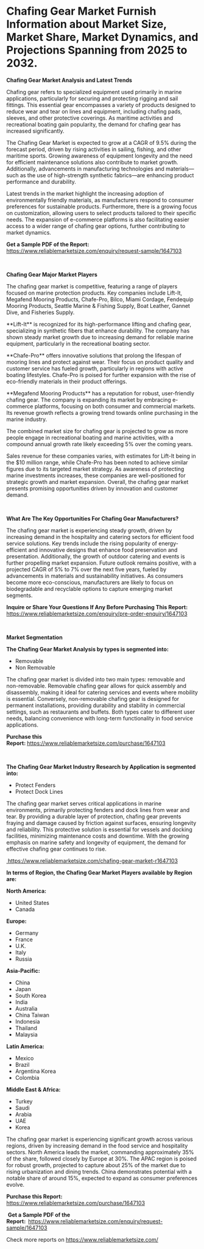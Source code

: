 <p><h1>Chafing Gear Market Furnish Information about Market Size, Market Share, Market Dynamics, and Projections Spanning from 2025 to 2032.</h1></p><p><strong>Chafing Gear Market Analysis and Latest Trends</strong></p>
<p><p>Chafing gear refers to specialized equipment used primarily in marine applications, particularly for securing and protecting rigging and sail fittings. This essential gear encompasses a variety of products designed to reduce wear and tear on lines and equipment, including chafing pads, sleeves, and other protective coverings. As maritime activities and recreational boating gain popularity, the demand for chafing gear has increased significantly.</p><p>The Chafing Gear Market is expected to grow at a CAGR of 9.5% during the forecast period, driven by rising activities in sailing, fishing, and other maritime sports. Growing awareness of equipment longevity and the need for efficient maintenance solutions also contribute to market growth. Additionally, advancements in manufacturing technologies and materials—such as the use of high-strength synthetic fabrics—are enhancing product performance and durability.</p><p>Latest trends in the market highlight the increasing adoption of environmentally friendly materials, as manufacturers respond to consumer preferences for sustainable products. Furthermore, there is a growing focus on customization, allowing users to select products tailored to their specific needs. The expansion of e-commerce platforms is also facilitating easier access to a wider range of chafing gear options, further contributing to market dynamics.</p></p>
<p><strong>Get a Sample PDF of the Report:&nbsp;</strong> <a href="https://www.reliablemarketsize.com/enquiry/request-sample/1647103?utm_campaign=2316&utm_medium=2&utm_source=Github&utm_content=ia&utm_term=30032025&utm_id=chafing-gear">https://www.reliablemarketsize.com/enquiry/request-sample/1647103</a></p>
<p>&nbsp;</p>
<p><strong>Chafing Gear Major Market Players</strong></p>
<p><p>The chafing gear market is competitive, featuring a range of players focused on marine protection products. Key companies include Lift-It, Megafend Mooring Products, Chafe-Pro, Bilco, Miami Cordage, Fendequip Mooring Products, Seattle Marine & Fishing Supply, Boat Leather, Gannet Dive, and Fisheries Supply. </p><p>**Lift-It** is recognized for its high-performance lifting and chafing gear, specializing in synthetic fibers that enhance durability. The company has shown steady market growth due to increasing demand for reliable marine equipment, particularly in the recreational boating sector.</p><p>**Chafe-Pro** offers innovative solutions that prolong the lifespan of mooring lines and protect against wear. Their focus on product quality and customer service has fueled growth, particularly in regions with active boating lifestyles. Chafe-Pro is poised for further expansion with the rise of eco-friendly materials in their product offerings.</p><p>**Megafend Mooring Products** has a reputation for robust, user-friendly chafing gear. The company is expanding its market by embracing e-commerce platforms, focusing on both consumer and commercial markets. Its revenue growth reflects a growing trend towards online purchasing in the marine industry.</p><p>The combined market size for chafing gear is projected to grow as more people engage in recreational boating and marine activities, with a compound annual growth rate likely exceeding 5% over the coming years. </p><p>Sales revenue for these companies varies, with estimates for Lift-It being in the $10 million range, while Chafe-Pro has been noted to achieve similar figures due to its targeted market strategy. As awareness of protecting marine investments increases, these companies are well-positioned for strategic growth and market expansion. Overall, the chafing gear market presents promising opportunities driven by innovation and customer demand.</p></p>
<p>&nbsp;</p>
<p><strong>What Are The Key Opportunities For Chafing Gear Manufacturers?</strong></p>
<p><p>The chafing gear market is experiencing steady growth, driven by increasing demand in the hospitality and catering sectors for efficient food service solutions. Key trends include the rising popularity of energy-efficient and innovative designs that enhance food preservation and presentation. Additionally, the growth of outdoor catering and events is further propelling market expansion. Future outlook remains positive, with a projected CAGR of 5% to 7% over the next five years, fueled by advancements in materials and sustainability initiatives. As consumers become more eco-conscious, manufacturers are likely to focus on biodegradable and recyclable options to capture emerging market segments.</p></p>
<p><strong>Inquire or Share Your Questions If Any Before Purchasing This Report:</strong> <a href="https://www.reliablemarketsize.com/enquiry/pre-order-enquiry/1647103?utm_campaign=2316&utm_medium=2&utm_source=Github&utm_content=ia&utm_term=30032025&utm_id=chafing-gear">https://www.reliablemarketsize.com/enquiry/pre-order-enquiry/1647103</a></p>
<p>&nbsp;</p>
<p><strong>Market Segmentation</strong></p>
<p><strong>The Chafing Gear Market Analysis by types is segmented into:</strong></p>
<p><ul><li>Removable</li><li>Non Removable</li></ul></p>
<p><p>The chafing gear market is divided into two main types: removable and non-removable. Removable chafing gear allows for quick assembly and disassembly, making it ideal for catering services and events where mobility is essential. Conversely, non-removable chafing gear is designed for permanent installations, providing durability and stability in commercial settings, such as restaurants and buffets. Both types cater to different user needs, balancing convenience with long-term functionality in food service applications.</p></p>
<p><strong>Purchase this Report:&nbsp;</strong><a href="https://www.reliablemarketsize.com/purchase/1647103?utm_campaign=2316&utm_medium=2&utm_source=Github&utm_content=ia&utm_term=30032025&utm_id=chafing-gear">https://www.reliablemarketsize.com/purchase/1647103</a></p>
<p>&nbsp;</p>
<p><strong>The Chafing Gear Market Industry Research by Application is segmented into:</strong></p>
<p><ul><li>Protect Fenders</li><li>Protect Dock Lines</li></ul></p>
<p><p>The chafing gear market serves critical applications in marine environments, primarily protecting fenders and dock lines from wear and tear. By providing a durable layer of protection, chafing gear prevents fraying and damage caused by friction against surfaces, ensuring longevity and reliability. This protective solution is essential for vessels and docking facilities, minimizing maintenance costs and downtime. With the growing emphasis on marine safety and longevity of equipment, the demand for effective chafing gear continues to rise.</p></p>
<p><a href="https://www.reliablemarketsize.com/chafing-gear-market-r1647103?utm_campaign=2316&utm_medium=2&utm_source=Github&utm_content=ia&utm_term=30032025&utm_id=chafing-gear">&nbsp;https://www.reliablemarketsize.com/chafing-gear-market-r1647103</a></p>
<p><strong>In terms of Region, the Chafing Gear Market Players available by Region are:</strong></p>
<p>
    <p> <strong> North America: </strong>
        <ul>
            <li>United States</li>
            <li>Canada</li>
        </ul>
        </p> 
    <p> <strong> Europe: </strong>
        <ul>
            <li>Germany</li>
            <li>France</li>
            <li>U.K.</li>
            <li>Italy</li>
            <li>Russia</li>
        </ul>
        </p> 
    <p> <strong> Asia-Pacific: </strong>
        <ul>
            <li>China</li>
            <li>Japan</li>
            <li>South Korea</li>
            <li>India</li>
            <li>Australia</li>
            <li>China Taiwan</li>
            <li>Indonesia</li>
            <li>Thailand</li>
            <li>Malaysia</li>
        </ul>
        </p> 
    <p> <strong> Latin America: </strong>
        <ul>
            <li>Mexico</li>
            <li>Brazil</li>
            <li>Argentina Korea</li>
            <li>Colombia</li>
        </ul>
        </p> 
    <p> <strong> Middle East & Africa: </strong>
        <ul>
            <li>Turkey</li>
            <li>Saudi</li>
            <li>Arabia</li>
            <li>UAE</li>
            <li>Korea</li>
        </ul>
    </p>
    </p>
<p><p>The chafing gear market is experiencing significant growth across various regions, driven by increasing demand in the food service and hospitality sectors. North America leads the market, commanding approximately 35% of the share, followed closely by Europe at 30%. The APAC region is poised for robust growth, projected to capture about 25% of the market due to rising urbanization and dining trends. China demonstrates potential with a notable share of around 15%, expected to expand as consumer preferences evolve.</p></p>
<p><strong>Purchase this Report: </strong><a href="https://www.reliablemarketsize.com/purchase/1647103?utm_campaign=2316&utm_medium=2&utm_source=Github&utm_content=ia&utm_term=30032025&utm_id=chafing-gear">https://www.reliablemarketsize.com/purchase/1647103</a></p>
<p>&nbsp;<strong>Get a Sample PDF of the Report:&nbsp;&nbsp;</strong><a href="https://www.reliablemarketsize.com/enquiry/request-sample/1647103?utm_campaign=2316&utm_medium=2&utm_source=Github&utm_content=ia&utm_term=30032025&utm_id=chafing-gear">https://www.reliablemarketsize.com/enquiry/request-sample/1647103</a></p>
<p><strong></strong></p>
<p>Check more reports on <a href="https://www.reliablemarketsize.com/?utm_campaign=2316&utm_medium=2&utm_source=Github&utm_content=ia&utm_term=30032025&utm_id=chafing-gear">https://www.reliablemarketsize.com/</a></p>